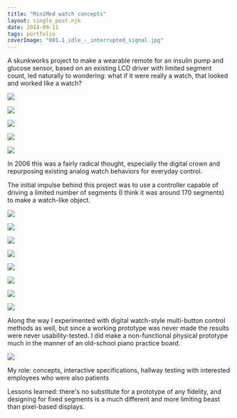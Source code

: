 ```yaml
---
title: "MiniMed watch concepts"
layout: single_post.njk
date: 2014-09-11
tags: portfolio
coverImage: "001.1_idle_-_interrupted_signal.jpg"
---
```


A skunkworks project to make a wearable remote for an insulin pump and glucose sensor, based on an existing LCD driver with limited segment count, led naturally to wondering: what if it were really a watch, that looked and worked like a watch?

![](/assets/images/2022/12/000.0_overview.jpg)

![](/assets/images/2022/12/000.1_features.jpg)

![](/assets/images/2022/12/000.1_segment_counts.jpg)

![](/assets/images/2022/12/001.1_idle_-_interrupted_signal.jpg)

![](/assets/images/2022/12/001.2_alarm_review_-_off.jpg)

In 2006 this was a fairly radical thought, especially the digital crown and repurposing existing analog watch behaviors for everyday control.

The initial impulse behind this project was to use a controller capable of driving a limited number of segments (I think it was around 170 segments) to make a watch-like object.

![](/assets/images/2022/12/0_all_segments.gif)

![](/assets/images/2022/12/1_home_walarm_on.gif)

![](/assets/images/2022/12/7_2_status_bolus_in_progress.gif)

![](/assets/images/2022/12/10_0_bolus_carb.gif)

![](/assets/images/2022/12/12_alarm_hi.gif)

![](/assets/images/2022/12/12_alarm_predict_lo.gif)

![](/assets/images/2022/12/12_alarm_rise.gif)

![](/assets/images/2022/12/13_0_cal_bg.gif)

Along the way I experimented with digital watch-style multi-button control methods as well, but since a working prototype was never made the results were never usability-tested. I did make a non-functional physical prototype much in the manner of an old-school piano practice board.

![](/assets/images/2022/12/lcdwatchinterfacemap-1024x791.png)

My role: concepts, interactive specifications, hallway testing with interested employees who were also patients

Lessons learned: there's no substitute for a prototype of any fidelity, and designing for fixed segments is a much different and more limiting beast than pixel-based displays.
